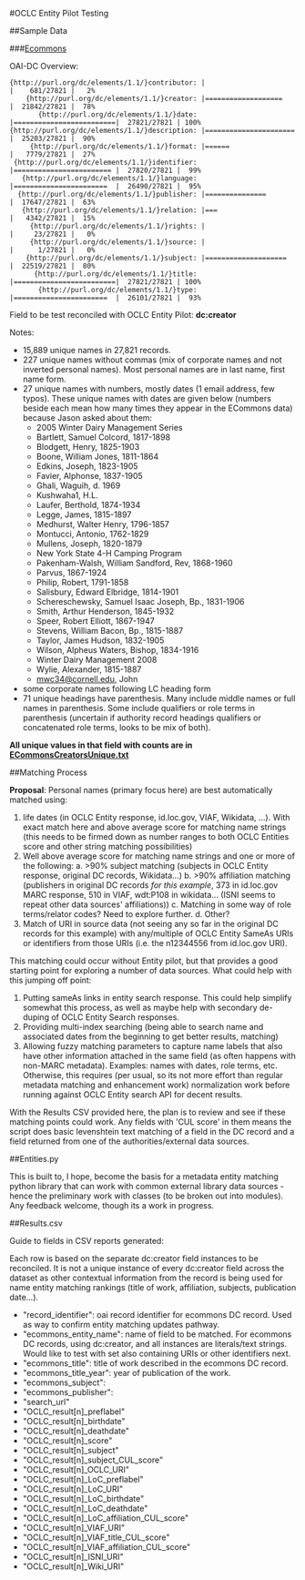 #OCLC Entity Pilot Testing

##Sample Data

###[Ecommons](https://ecommons.cornell.edu)

OAI-DC Overview:

```
{http://purl.org/dc/elements/1.1/}contributor: |                         |    681/27821 |   2%
    {http://purl.org/dc/elements/1.1/}creator: |===================      |  21842/27821 |  78%
       {http://purl.org/dc/elements/1.1/}date: |=========================|  27821/27821 | 100%
{http://purl.org/dc/elements/1.1/}description: |======================   |  25203/27821 |  90%
     {http://purl.org/dc/elements/1.1/}format: |======                   |   7779/27821 |  27%
 {http://purl.org/dc/elements/1.1/}identifier: |======================== |  27820/27821 |  99%
   {http://purl.org/dc/elements/1.1/}language: |=======================  |  26490/27821 |  95%
  {http://purl.org/dc/elements/1.1/}publisher: |===============          |  17647/27821 |  63%
   {http://purl.org/dc/elements/1.1/}relation: |===                      |   4342/27821 |  15%
     {http://purl.org/dc/elements/1.1/}rights: |                         |     23/27821 |   0%
     {http://purl.org/dc/elements/1.1/}source: |                         |      1/27821 |   0%
    {http://purl.org/dc/elements/1.1/}subject: |====================     |  22519/27821 |  80%
      {http://purl.org/dc/elements/1.1/}title: |=========================|  27821/27821 | 100%
       {http://purl.org/dc/elements/1.1/}type: |=======================  |  26101/27821 |  93%
```

Field to be test reconciled with OCLC Entity Pilot: **dc:creator**

Notes:
- 15,889 unique names in 27,821 records.
- 227 unique names without commas (mix of corporate names and not inverted personal names). Most personal names are in last name, first name form.
- 27 unique names with numbers, mostly dates (1 email address, few typos). These unique names with dates are given below (numbers beside each mean how many times they appear in the ECommons data) because Jason asked about them:
  - 2005 Winter Dairy Management Series
  - Bartlett, Samuel Colcord, 1817-1898
  - Blodgett, Henry, 1825-1903
  - Boone, William Jones, 1811-1864
  - Edkins, Joseph, 1823-1905
  - Favier, Alphonse, 1837-1905
  - Ghali, Waguih, d. 1969
  - Kushwaha1, H.L.
  - Laufer, Berthold, 1874-1934
  - Legge, James, 1815-1897
  - Medhurst, Walter Henry, 1796-1857
  - Montucci, Antonio, 1762-1829
  - Mullens, Joseph, 1820-1879
  - New York State 4-H Camping Program
  - Pakenham-Walsh, William Sandford, Rev, 1868-1960
  - Parvus, 1867-1924
  - Philip, Robert, 1791-1858
  - Salisbury, Edward Elbridge, 1814-1901
  - Schereschewsky, Samuel Isaac Joseph, Bp., 1831-1906
  - Smith, Arthur Henderson, 1845-1932
  - Speer, Robert Elliott, 1867-1947
  - Stevens, William Bacon, Bp., 1815-1887
  - Taylor, James Hudson, 1832-1905
  - Wilson, Alpheus Waters, Bishop, 1834-1916
  - Winter Dairy Management 2008
  - Wylie, Alexander, 1815-1887
  - mwc34@cornell.edu, John
- some corporate names following LC heading form
- 71 unique headings have parenthesis. Many include middle names or full names in parenthesis. Some include qualifiers or role terms in parenthesis (uncertain if authority record headings qualifiers or concatenated role terms, looks to be mix of both).

**All unique values in that field with counts are in [ECommonsCreatorsUnique.txt](ECommonsCreatorsUnique.txt)**

##Matching Process

**Proposal**: Personal names (primary focus here) are best automatically matched using:

1. life dates (in OCLC Entity response, id.loc.gov, VIAF, Wikidata, ...). With exact match here and above average score for matching name strings (this needs to be firmed down as number ranges to both OCLC Entities score and other string matching possibilities)
2. Well above average score for matching name strings and one or more of the following:
  a. >90% subject matching (subjects in OCLC Entity response, original DC records, Wikidata...)
  b. >90% affiliation matching (publishers in original DC records *for this example*, 373 in id.loc.gov MARC response, 510 in VIAF, wdt:P108 in wikidata... (ISNI seems to repeat other data sources' affiliations))
  c. Matching in some way of role terms/relator codes? Need to explore further.
  d. Other?
3. Match of URI in source data (not seeing any so far in the original DC records for this example) with any/multiple of OCLC Entity SameAs URIs or identifiers from those URIs (i.e. the n12344556 from id.loc.gov URI).

This matching could occur without Entity pilot, but that provides a good starting point for exploring a number of data sources. What could help with this jumping off point:

1. Putting sameAs links in entity search response. This could help simplify somewhat this process, as well as maybe help with secondary de-duping of OCLC Entity Search responses.
2. Providing multi-index searching (being able to search name and associated dates from the beginning to get better results, matching)
3. Allowing fuzzy matching parameters to capture name labels that also have other information attached in the same field (as often happens with non-MARC metadata). Examples: names with dates, role terms, etc. Otherwise, this requires (per usual, so its not more effort than regular metadata matching and enhancement work) normalization work before running against OCLC Entity search API for decent results.

With the Results CSV provided here, the plan is to review and see if these matching points could work. Any fields with 'CUL score' in them means the script does basic levenshtein text matching of a field in the DC record and a field returned from one of the authorities/external data sources.

##Entities.py

This is built to, I hope, become the basis for a metadata entity matching python library that can work with common external library data sources - hence the preliminary work with classes (to be broken out into modules). Any feedback welcome, though its a work in progress.

##Results.csv

Guide to fields in CSV reports generated:

Each row is based on the separate dc:creator field instances to be reconciled. It is not a unique instance of every dc:creator field across the dataset as other contextual information from the record is being used for name entity matching rankings (title of work, affiliation, subjects, publication date...).

  - "record_identifier": oai record identifier for ecommons DC record. Used as way to confirm entity matching updates pathway.
  - "ecommons_entity_name": name of field to be matched. For ecommons DC records, using dc:creator, and all instances are literals/text strings. Would like to test with set also containing URIs or other identifiers next.
  - "ecommons_title": title of work described in the ecommons DC record.
  - "ecommons_title_year": year of publication of the work.
  - "ecommons_subject":
  - "ecommons_publisher":
  - "search_url"
  - "OCLC_result[n]_preflabel"
  - "OCLC_result[n]_birthdate"
  - "OCLC_result[n]_deathdate"
  - "OCLC_result[n]_score"
  - "OCLC_result[n]_subject"
  - "OCLC_result[n]_subject_CUL_score"
  - "OCLC_result[n]_OCLC_URI"
  - "OCLC_result[n]_LoC_preflabel"
  - "OCLC_result[n]_LoC_URI"
  - "OCLC_result[n]_LoC_birthdate"
  - "OCLC_result[n]_LoC_deathdate"
  - "OCLC_result[n]_LoC_affiliation_CUL_score"
  - "OCLC_result[n]_VIAF_URI"
  - "OCLC_result[n]_VIAF_title_CUL_score"
  - "OCLC_result[n]_VIAF_affiliation_CUL_score"
  - "OCLC_result[n]_ISNI_URI"
  - "OCLC_result[n]_Wiki_URI"
